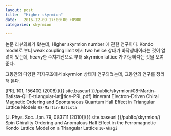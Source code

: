 ```yaml
---
layout: post
title:  "Higher skyrmion"
date:   2016-12-09 17:00:00 +0900
categories: skyrmion

---
```


논문 리뷰의뢰가 왔는데, Higher skyrmion number 에 관한 연구이다. Kondo model로 부터 weak coupling limit 에서 two helice 상태가 바닥상태이라는 것이 알려져 있는데, heavy한 수치계산으로 부터 skyrmion lattice 가 가능하다는 것을 보여준다.

그동안의 다양한 격자구조에서 skyrmion 상태가 연구되었는데, 그동안의 연구를 정리해 본다.

[PRL 101, 156402 (2008)]({{ site.baseurl }}/public/skyrmion/08-Martin-Batista-QHE-triangular-lattice-PRL.pdf)  Itinerant Electron-Driven Chiral Magnetic Ordering and Spontaneous Quantum Hall Effect in Triangular Lattice Models `08-Martin-Batista`

[J. Phys. Soc. Jpn. 79, 083711 (2010)]({{ site.baseurl }}/public/skyrmion/) Spin Chirality Ordering and Anomalous Hall Effect in the Ferromagnetic Kondo Lattice Model on a Triangular Lattice `10-Akagi`
